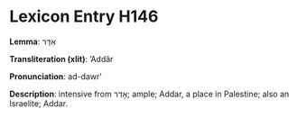 # Lexicon Entry H146

**Lemma**: אַדָּר

**Transliteration (xlit)**: ʼAddâr

**Pronunciation**: ad-dawr'

**Description**:
intensive from אָדַר; ample; Addar, a place in Palestine; also an Israelite; Addar.

